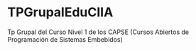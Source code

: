 ﻿# TPGrupalEduCIIA
Tp Grupal del Curso Nivel 1 de los CAPSE (Cursos Abiertos de Programación de Sistemas Embebidos)